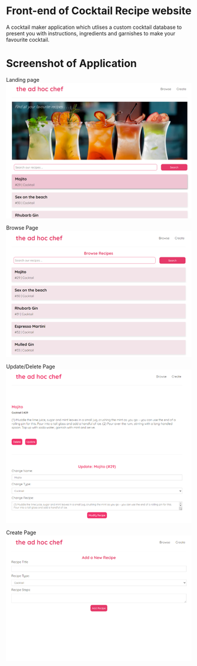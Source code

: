# Front-end of Cocktail Recipe website

A cocktail maker application which utlises a custom cocktail database to present you with instructions, ingredients and garnishes to make your favourite cocktail.

# Screenshot of Application

Landing page
![landing_page](readme_media/landing_page.png)


Browse Page
![landing_page](readme_media/page1.png)


Update/Delete Page
![landing_page](readme_media/page2.png)


Create Page
![landing_page](readme_media/page3.png)